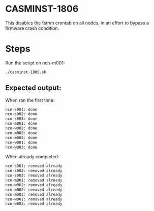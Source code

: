 # CASMINST-1806

This disables the fstrim crontab on all nodes, in an effort to bypass a
firmware crash condition.

# Steps

Run the script on ncn-m001:
```bash
./casminst-1806.sh
```

## Expected output:

When ran the first time:
```bash
ncn-s001: done
ncn-s002: done
ncn-s003: done
ncn-m001: done
ncn-w002: done
ncn-m002: done
ncn-m003: done
ncn-w001: done
ncn-w003: done
```

When already completed:
```bash
ncn-s001: removed already
ncn-s002: removed already
ncn-s003: removed already
ncn-m001: removed already
ncn-w002: removed already
ncn-m002: removed already
ncn-m003: removed already
ncn-w001: removed already
ncn-w003: removed already
```

